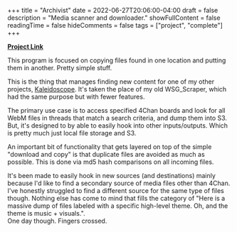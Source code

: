 +++
title = "Archivist"
date = 2022-06-27T20:06:00-04:00
draft = false
description = "Media scanner and downloader."
showFullContent = false
readingTime = false
hideComments = false
tags = ["project", "complete"]
+++

**[Project Link](https://gitlab.com/alloba/archivisit)**

This program is focused on copying files found in one location and putting them in another. 
Pretty simple stuff. 

This is the thing that manages finding new content for one of my other projects, [Kaleidoscope](../../kaleidoscope).
It's taken the place of my old WSG_Scraper, which had the same purpose but with fewer features. 

The primary use case is to access specified 4Chan boards and look for all WebM files in threads that 
match a search criteria, and dump them into S3. But, it's designed to by able to easily hook into other inputs/outputs.
Which is pretty much just local file storage and S3. 

An important bit of functionality that gets layered on top of the simple "download and copy" is that 
duplicate files are avoided as much as possible. This is done via md5 hash comparisons on all incoming files. 

It's been made to easily hook in new sources (and destinations) mainly because I'd like to find a 
secondary source of media files other than 4Chan. I've honestly struggled to find a different source 
for the same type of files though. Nothing else has come to mind that fills the category of 
"Here is a massive dump of files labeled with a specific high-level theme. Oh, and the theme is music + visuals.".  
One day though. Fingers crossed.
